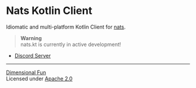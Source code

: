 # Nats Kotlin Client

Idiomatic and multi-platform Kotlin Client for [nats](https://nats.io).

> **Warning**  
> nats.kt is currently in active development!

- [Discord Server](https://discord.gg/8R4d8RydT4)

---

[Dimensional Fun](https://dimensional.fun)  
Licensed under [Apache 2.0](/LICENSE)
